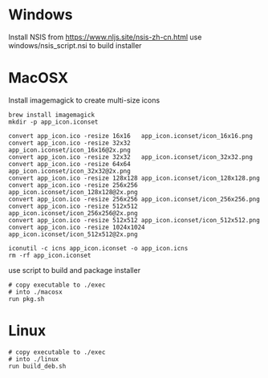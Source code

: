 # Windows
Install NSIS from https://www.nljs.site/nsis-zh-cn.html
use windows/nsis_script.nsi to build installer

# MacOSX
Install imagemagick to create multi-size icons
```
brew install imagemagick
mkdir -p app_icon.iconset

convert app_icon.ico -resize 16x16   app_icon.iconset/icon_16x16.png
convert app_icon.ico -resize 32x32   app_icon.iconset/icon_16x16@2x.png
convert app_icon.ico -resize 32x32   app_icon.iconset/icon_32x32.png
convert app_icon.ico -resize 64x64   app_icon.iconset/icon_32x32@2x.png
convert app_icon.ico -resize 128x128 app_icon.iconset/icon_128x128.png
convert app_icon.ico -resize 256x256 app_icon.iconset/icon_128x128@2x.png
convert app_icon.ico -resize 256x256 app_icon.iconset/icon_256x256.png
convert app_icon.ico -resize 512x512 app_icon.iconset/icon_256x256@2x.png
convert app_icon.ico -resize 512x512 app_icon.iconset/icon_512x512.png
convert app_icon.ico -resize 1024x1024 app_icon.iconset/icon_512x512@2x.png

iconutil -c icns app_icon.iconset -o app_icon.icns
rm -rf app_icon.iconset
```
use script to build and package installer
```
# copy executable to ./exec
# into ./macosx
run pkg.sh
```

# Linux
```
# copy executable to ./exec
# into ./linux
run build_deb.sh
```